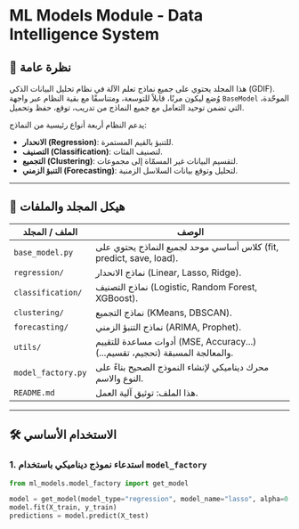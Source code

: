 # ML Models Module - Data Intelligence System

## 🧠 نظرة عامة

هذا المجلد يحتوي على جميع نماذج تعلم الآلة في نظام تحليل البيانات الذكي (GDIF).  
وُضع ليكون مرنًا، قابلاً للتوسعة، ومتناسقًا مع بقية النظام عبر واجهة `BaseModel` الموحّدة، التي تضمن توحيد التعامل مع جميع النماذج من تدريب، توقع، حفظ وتحميل.

يدعم النظام أربعة أنواع رئيسية من النماذج:

- **الانحدار (Regression)**: للتنبؤ بالقيم المستمرة.
- **التصنيف (Classification)**: لتصنيف الفئات.
- **التجميع (Clustering)**: لتقسيم البيانات غير المسمّاة إلى مجموعات.
- **التنبؤ الزمني (Forecasting)**: لتحليل وتوقع بيانات السلاسل الزمنية.

---

## 📁 هيكل المجلد والملفات

| الملف / المجلد                       | الوصف                                                                 |
|-------------------------------------|------------------------------------------------------------------------|
| `base_model.py`                     | كلاس أساسي موحد لجميع النماذج يحتوي على (fit, predict, save, load).    |
| `regression/`                       | نماذج الانحدار (Linear, Lasso, Ridge).                                 |
| `classification/`                  | نماذج التصنيف (Logistic, Random Forest, XGBoost).                      |
| `clustering/`                       | نماذج التجميع (KMeans, DBSCAN).                                       |
| `forecasting/`                      | نماذج التنبؤ الزمني (ARIMA, Prophet).                                  |
| `utils/`                            | أدوات مساعدة للتقييم (MSE, Accuracy...) والمعالجة المسبقة (تحجيم، تقسيم...). |
| `model_factory.py`                  | محرك ديناميكي لإنشاء النموذج الصحيح بناءً على النوع والاسم.             |
| `README.md`                         | هذا الملف: توثيق آلية العمل.                                           |

---

## 🛠️ الاستخدام الأساسي

### 1. استدعاء نموذج ديناميكي باستخدام `model_factory`

```python
from ml_models.model_factory import get_model

model = get_model(model_type="regression", model_name="lasso", alpha=0.1)
model.fit(X_train, y_train)
predictions = model.predict(X_test)
